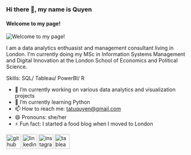 ### Hi there 👋, my name is Quyen
#### Welcome to my page!
![Welcome to my page!](https://media.tenor.com/lvLaG5hPCncAAAAd/data-analysis.gif)

I am a data analytics enthuasist and management consultant living in London. I'm currently doing my MSc in Information Systems Management and Digital Innovation at the London School of Economics and Political Science.

Skills: SQL/ Tableau/ PowerBI/ R

- 🔭 I’m currently working on various data analytics and visualization projects 
- 🌱 I’m currently learning Python 
- 📫 How to reach me: tatuquyen@gmail.com 
- 😄 Pronouns: she/her 
- ⚡ Fun fact: I started a food blog when I moved to London 


[<img src='https://cdn.jsdelivr.net/npm/simple-icons@3.0.1/icons/github.svg' alt='github' height='40'>](https://github.com/Quyen-Ta)  [<img src='https://cdn.jsdelivr.net/npm/simple-icons@3.0.1/icons/linkedin.svg' alt='linkedin' height='40'>](https://www.linkedin.com/in/https://www.linkedin.com/in/tatuquyen//)  [<img src='https://cdn.jsdelivr.net/npm/simple-icons@3.0.1/icons/instagram.svg' alt='instagram' height='40'>](https://www.instagram.com/https://www.instagram.com/homecook_intern//)  [<img src='https://cdn.jsdelivr.net/npm/simple-icons@3.0.1/icons/tableau.svg' alt='tableau' height='40'>](https://public.tableau.com/app/profile/chloe.ta2127)  

